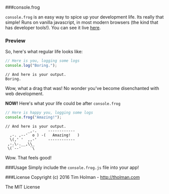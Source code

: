 ###console.frog

`console.frog` is an easy way to spice up your development life. Its really that simple! Runs on vanilla javascript, in most modern browsers (the kind that has developer tools!). You can see it live [here](http://tholman.com/console-dot-frog).

### Preview

So, here's what regular life looks like:

```javascript
// Here is you, logging some logs
console.log("Boring.");
```
```
// And here is your output.
Boring.
```

Wow, what a drag that was! No wonder you've become disenchanted with web development.

**NOW!** Here's what your life could be after `console.frog`

```javascript
// Here is happy you, logging some logs
console.frog("Amazing!");
```

```
// And here is your output.
          _,-.     ------------
  ,-. ,--'  o ) -(   Amazing!   )
  \(,' '  ,,-'     ------------
 ,-.\-.__,\\_
 \(`--'    `\ 
```

Wow. That feels good!

###Usage
Simply include the `console.frog.js` file into your app!

###License
Copyright (c) 2016 Tim Holman - http://tholman.com

The MIT License